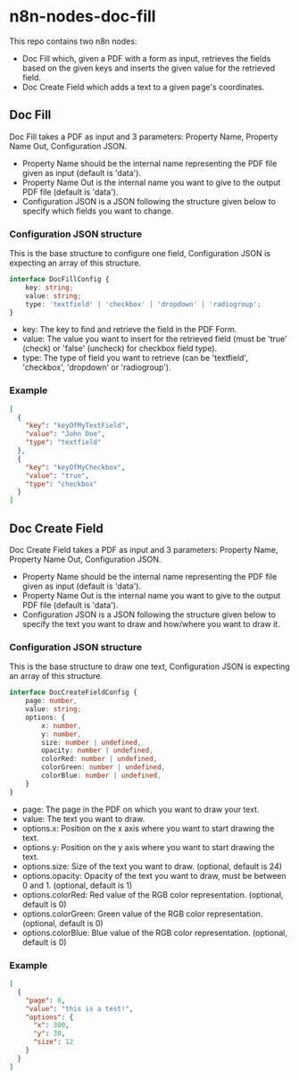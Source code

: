 # n8n-nodes-doc-fill

This repo contains two n8n nodes:

* Doc Fill which, given a PDF with a form as input, retrieves the fields based on the given keys and inserts the given value for the retrieved field.
* Doc Create Field which adds a text to a given page's coordinates.

## Doc Fill

Doc Fill takes a PDF as input and 3 parameters: Property Name, Property Name Out, Configuration JSON.

* Property Name should be the internal name representing the PDF file given as input (default is 'data').
* Property Name Out is the internal name you want to give to the output PDF file (default is 'data').
* Configuration JSON is a JSON following the structure given below to specify which fields you want to change.

### Configuration JSON structure

This is the base structure to configure one field, Configuration JSON is expecting an array of this structure.

```typescript
interface DocFillConfig {
    key: string;
    value: string;
    type: 'textfield' | 'checkbox' | 'dropdown' | 'radiogroup';
}
```

* key: The key to find and retrieve the field in the PDF Form.
* value: The value you want to insert for the retrieved field (must be 'true' (check) or 'false' (uncheck) for checkbox field type).
* type: The type of field you want to retrieve (can be 'textfield', 'checkbox', 'dropdown' or 'radiogroup').

### Example

```JSON
[
  {
    "key": "keyOfMyTextField",
    "value": "John Doe",
    "type": "textfield"
  },
  {
    "key": "keyOfMyCheckbox",
    "value": "true",
    "type": "checkbox"
  }
]
```

## Doc Create Field

Doc Create Field takes a PDF as input and 3 parameters: Property Name, Property Name Out, Configuration JSON.

* Property Name should be the internal name representing the PDF file given as input (default is 'data').
* Property Name Out is the internal name you want to give to the output PDF file (default is 'data').
* Configuration JSON is a JSON following the structure given below to specify the text you want to draw and how/where you want to draw it.

### Configuration JSON structure

This is the base structure to draw one text, Configuration JSON is expecting an array of this structure.

```typescript
interface DocCreateFieldConfig {
    page: number,
    value: string;
    options: {
        x: number,
        y: number,
        size: number | undefined,
        opacity: number | undefined,
        colorRed: number | undefined,
        colorGreen: number | undefined,
        colorBlue: number | undefined,
    }
}
```

* page: The page in the PDF on which you want to draw your text.
* value: The text you want to draw.
* options.x: Position on the x axis where you want to start drawing the text.
* options.y: Position on the y axis where you want to start drawing the text.
* options.size: Size of the text you want to draw. (optional, default is 24)
* options.opacity: Opacity of the text you want to draw, must be between 0 and 1. (optional, default is 1)
* options.colorRed: Red value of the RGB color representation. (optional, default is 0)
* options.colorGreen: Green value of the RGB color representation. (optional, default is 0)
* options.colorBlue: Blue value of the RGB color representation. (optional, default is 0)

### Example

```JSON
[
  {
    "page": 0,
    "value": "this is a test!",
    "options": {
      "x": 300,
      "y": 30,
      "size": 12
    }
  }
]
```